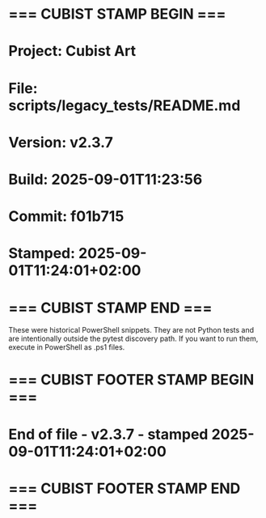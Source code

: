 # === CUBIST STAMP BEGIN ===
# Project: Cubist Art
# File: scripts/legacy_tests/README.md
# Version: v2.3.7
# Build: 2025-09-01T11:23:56
# Commit: f01b715
# Stamped: 2025-09-01T11:24:01+02:00
# === CUBIST STAMP END ===
﻿These were historical PowerShell snippets. They are not Python tests and
are intentionally outside the pytest discovery path. If you want to run them,
execute in PowerShell as .ps1 files.


# === CUBIST FOOTER STAMP BEGIN ===
# End of file - v2.3.7 - stamped 2025-09-01T11:24:01+02:00
# === CUBIST FOOTER STAMP END ===
